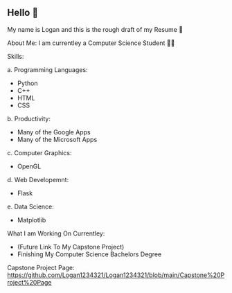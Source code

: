 ## Hello 🙂

My name is Logan and this is the rough draft of my Resume 📰

About Me:
I am currentley a Computer Science Student 👨‍💻

Skills:

a. Programming Languages:
  + Python
  + C++
  + HTML
  + CSS

b. Productivity:
  + Many of the Google Apps
  + Many of the Microsoft Apps

c. Computer Graphics:
  + OpenGL

d. Web Developemnt:
  + Flask

e. Data Science:
  + Matplotlib


What I am Working On Currentley:
+ (Future Link To My Capstone Project)
+ Finishing My Computer Science Bachelors Degree

Capstone Project Page:
https://github.com/Logan1234321/Logan1234321/blob/main/Capstone%20Project%20Page

